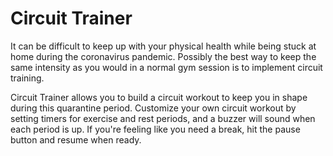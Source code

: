 # Circuit Trainer

It can be difficult to keep up with your physical health while being stuck at home during the coronavirus pandemic. 
Possibly the best way to keep the same intensity as you would in a normal gym session is to implement circuit training.

Circuit Trainer allows you to build a circuit workout to keep you in shape during this quarantine period. 
Customize your own circuit workout by setting timers for exercise and rest periods, and a buzzer will sound when each period is up.
If you're feeling like you need a break, hit the pause button and resume when ready.
